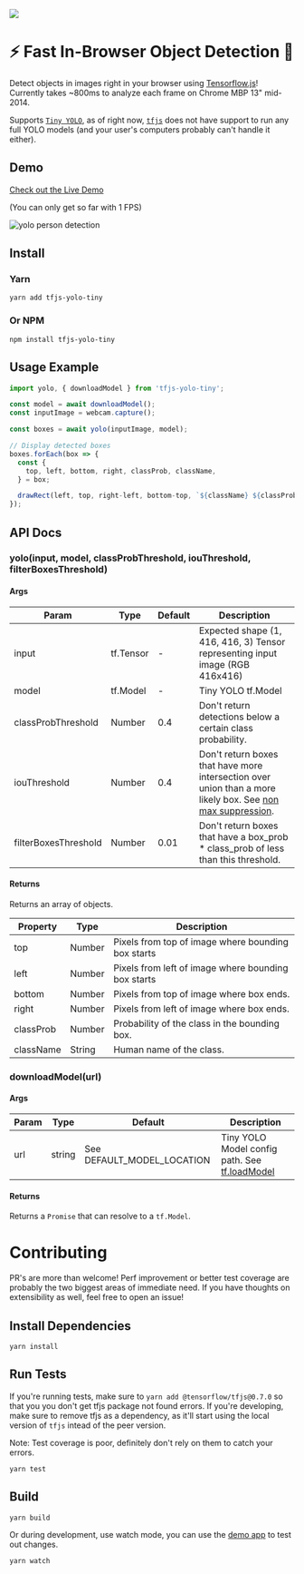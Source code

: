 <a href='https://modeldepot.io/mikeshi/tiny-yolo-in-javascript'> <img src='https://img.shields.io/badge/ModelDepot-Pre--trained_Model-3d9aff.svg'/> </a>

# ⚡️ Fast In-Browser Object Detection 👀

Detect objects in images right in your browser using [Tensorflow.js](https://js.tensorflow.org/)! Currently takes ~800ms
to analyze each frame on Chrome MBP 13" mid-2014.

Supports [`Tiny YOLO`](https://pjreddie.com/darknet/yolo/), as of right now,
 [`tfjs`](https://github.com/tensorflow/tfjs) does not have
support to run any full YOLO models (and your user's computers probably
can't handle it either).

## Demo

[Check out the Live Demo](https://modeldepot.github.io/tfjs-yolo-tiny-demo/)

(You can only get so far with 1 FPS)

![yolo person detection](https://github.com/ModelDepot/tfjs-yolo-tiny/raw/master/assets/demo.gif)

## Install

### Yarn
    yarn add tfjs-yolo-tiny
### Or NPM
    npm install tfjs-yolo-tiny

## Usage Example
```javascript
import yolo, { downloadModel } from 'tfjs-yolo-tiny';

const model = await downloadModel();
const inputImage = webcam.capture();

const boxes = await yolo(inputImage, model);

// Display detected boxes
boxes.forEach(box => {
  const {
    top, left, bottom, right, classProb, className,
  } = box;

  drawRect(left, top, right-left, bottom-top, `${className} ${classProb}`)
});
```
## API Docs

### yolo(input, model, classProbThreshold, iouThreshold, filterBoxesThreshold)

#### Args

Param | Type | Default | Description
-- | -- | -- | --
input | tf.Tensor | - | Expected shape (1, 416, 416, 3) Tensor representing input image (RGB 416x416)
model | tf.Model | - | Tiny YOLO tf.Model
classProbThreshold | Number | 0.4 | Don't return detections below a certain class probability.
iouThreshold | Number | 0.4 | Don't return boxes that have more intersection over union than a more likely box. See [non max suppression](https://www.tensorflow.org/api_docs/python/tf/image/non_max_suppression).
filterBoxesThreshold | Number | 0.01 | Don't return boxes that have a box_prob * class_prob of less than this threshold.

#### Returns

Returns an array of objects.

Property | Type | Description
-- | -- | --
top | Number | Pixels from top of image where bounding box starts
left | Number | Pixels from left of image where bounding box starts
bottom | Number | Pixels from top of image where box ends.
right | Number | Pixels from left of image where box ends.
classProb | Number | Probability of the class in the bounding box.
className | String | Human name of the class.

### downloadModel(url)

#### Args

Param | Type | Default | Description
-- | -- | -- | --
url | string | See DEFAULT_MODEL_LOCATION | Tiny YOLO Model config path. See [tf.loadModel](https://js.tensorflow.org/api/0.8.0/#loadModel)

#### Returns

Returns a `Promise` that can resolve to a `tf.Model`.

# Contributing

PR's are more than welcome! Perf improvement or better test coverage
are probably the two biggest areas of immediate need. If you have thoughts
on extensibility as well, feel free to open an issue!

## Install Dependencies
```
yarn install
```

## Run Tests

If you're running tests, make sure to `yarn add @tensorflow/tfjs@0.7.0`
so that you you don't get tfjs package not found errors. If you're developing,
make sure to remove tfjs as a dependency, as it'll start using the
local version of `tfjs` intead of the peer version.

Note: Test coverage is poor, definitely don't rely on them to catch your errors.

```
yarn test
```

## Build

```
yarn build
```

Or during development, use watch mode, you can use the [demo app](https://github.com/ModelDepot/tfjs-yolo-tiny-demo)
to test out changes.

```
yarn watch
```
